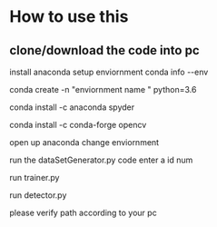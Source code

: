# How to use this 

## clone/download  the code into pc 
install anaconda
setup enviornment
conda info --env

conda create -n "enviornment name " python=3.6

conda install -c anaconda spyder

conda install -c conda-forge opencv

open up anaconda change enviornment

run the dataSetGenerator.py code 
enter a id num

run trainer.py

run detector.py

please verify path according to your pc
